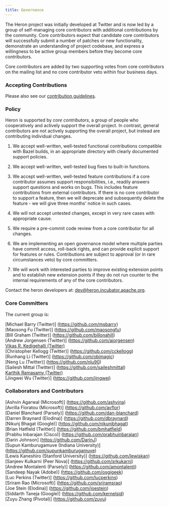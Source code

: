 ```yaml
---
title: Governance
---
```


The Heron project was initially developed at Twitter and is now led by a group of self-managing core contributors with additional contributions by the community. Core contributors expect that candidate core contributors will successfully submit a number of patches or new functionality, demonstrate an understanding of project codebase, and express a willingness to be active group members before they become core contributors.

Core contributors are added by two supporting votes from core contributors on the mailing list and no core contributor veto within four business days.

### Accepting Contributions
Please also see our [contribution guidelines](../community).


### Policy
Heron is supported by *core contributors*, a group of people who cooperatively and actively support the overall project.  In contrast, general contributors are not actively supporting the overall project, but instead are contributing individual changes.

1. We accept well-written, well-tested functional contributions compatible with Bazel builds, in an appropriate directory with clearly documented support policies.

2. We accept well-written, well-tested bug fixes to built-in functions.

3. We accept well-written, well-tested feature contributions if a core contributor assumes support responsibilities, i.e., readily answers support questions and works on bugs. This includes feature contributions from external contributors. If there is no core contributor to support a feature, then we will deprecate and subsequently delete the feature - we will give three months' notice in such cases.

4. We will not accept untested changes, except in very rare cases with appropriate cause.

5. We require a pre-commit code review from a core contributor for all changes. 

6. We are implementing an open governance model where multiple parties have commit access, roll-back rights, and can provide explicit support for features or rules.  Contributions are subject to approval (or in rare circumstances veto) by core committers.

7. We will work with interested parties to improve existing extension points and to establish new extension points if they do not run counter to the internal requirements of any of the core contributors.

Contact the heron developers at: dev@heron.incubator.apache.org.

### Core Committers

The current group is:

[Michael Barry (Twitter)] (https://github.com/msbarry) <br/>
[Maosong Fu (Twitter)] (https://github.com/maosongfu) <br/>
[Bill Graham (Twitter)] (https://github.com/billonahill) <br/>
[Andrew Jorgensen (Twitter)] (https://github.com/ajorgensen) <br/>
[Vikas R. Kedigehalli (Twitter)](https://github.com/vikkyrk) <br/>
[Christopher Kellogg (Twitter)] (https://github.com/cckellogg) <br/>
[Runhang Li (Twitter)] (https://github.com/objmagic) <br/>
[Neng Lu (Twitter)] (https://github.com/nlu90) <br/>
[Sailesh Mittal (Twitter)] (https://github.com/saileshmittal) <br/>
[Karthik Ramasamy (Twitter)](https://github.com/kramasamy) <br/>
[Jingwei Wu (Twitter)] (https://github.com/jingwei) <br/>

### Collaborators and Contributors

[Ashvin Agarwal (Microsoft)] (https://github.com/ashvina) <br/>
[Avrilla Floratou (Microsoft)] (https://github.com/avflor) <br/>
[Daniel Blanchard (Parsely)] (https://github.com/dan-blanchard) <br/>
[Darren Braynard (Elodina)] (https://github.com/dbraynard) <br/>
[Nikunj Bhagat (Google)] (https://github.com/nikunjbhagat) <br/>
[Brian Hatfield (Twitter)] (https://github.com/bmhatfield) <br/>
[Prabhu Inbarajan (Cisco)] (https://github.com/prabhuinbarajan) <br/>
[Darin Johnson] (https://github.com/DarinJ) <br/>
[Supun Kamburugamuve (Indiana University)] (https://github.com/supunkamburugamuve) <br/>
[Lewis Kaneshiro (Stanford University)] (https://github.com/lewiskan) <br/>
[Sanjeev Kulkarni (Peer Nova)] (https://github.com/srkukarni) <br/>
[Andrew Montalenti (Parsely)] (https://github.com/amontalenti) <br/>
[Sandeep Nayak (Adobe)] (https://github.com/osgigeek) <br/>
[Luc Perkins (Twitter)] (https://github.com/lucperkins) <br/>
[Sriram Rao (Microsoft)] (https://github.com/sriramsrao) <br/>
[Joe Stein (Elodina)] (https://github.com/joestein) <br/>
[Siddarth Taneja (Google)] (https://github.com/kernelsid) <br/>
[Zuyu Zhang (Pivotal)] (https://github.com/zuyu) <br/>
